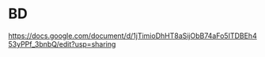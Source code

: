 # BD
https://docs.google.com/document/d/1jTimioDhHT8aSijObB74aFo5ITDBEh453yPPf_3bnbQ/edit?usp=sharing
